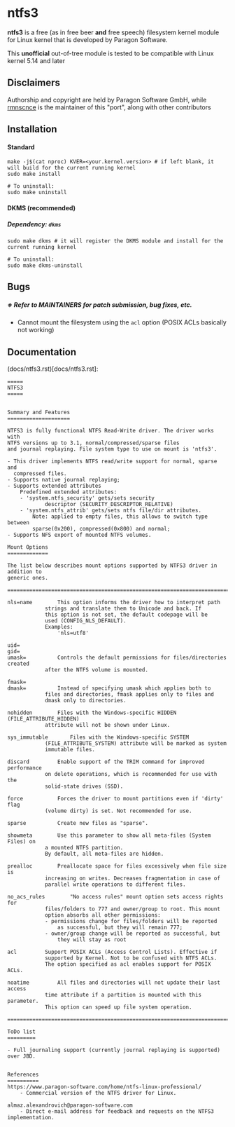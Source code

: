 # ntfs3

**ntfs3** is a free (as in free beer **and** free speech) filesystem kernel module for Linux kernel that is developed by Paragon Software.

This **unofficial** out-of-tree module is tested to be compatible with Linux kernel 5.14 and later

## Disclaimers
Authorship and copyright are held by Paragon Software GmbH, while [rmnscnce](https://www.github.com/rmnscnce) is the maintainer of this "port", along with other contributors

## Installation
#### Standard
~~~
make -j$(cat nproc) KVER=<your.kernel.version> # if left blank, it will build for the current running kernel
sudo make install

# To uninstall:
sudo make uninstall
~~~

#### DKMS (recommended)
##### Dependency: `dkms`
~~~
sudo make dkms # it will register the DKMS module and install for the current running kernel

# To uninstall:
sudo make dkms-uninstall
~~~

## Bugs
##### ※ Refer to MAINTAINERS for patch submission, bug fixes, etc.
- Cannot mount the filesystem using the `acl` option (POSIX ACLs basically not working)

## Documentation
(docs/ntfs3.rst)[docs/ntfs3.rst]:
~~~
=====
NTFS3
=====


Summary and Features
====================

NTFS3 is fully functional NTFS Read-Write driver. The driver works with
NTFS versions up to 3.1, normal/compressed/sparse files
and journal replaying. File system type to use on mount is 'ntfs3'.

- This driver implements NTFS read/write support for normal, sparse and
  compressed files.
- Supports native journal replaying;
- Supports extended attributes
	Predefined extended attributes:
	- 'system.ntfs_security' gets/sets security
			descriptor (SECURITY_DESCRIPTOR_RELATIVE)
	- 'system.ntfs_attrib' gets/sets ntfs file/dir attributes.
		Note: applied to empty files, this allows to switch type between
		sparse(0x200), compressed(0x800) and normal;
- Supports NFS export of mounted NTFS volumes.

Mount Options
=============

The list below describes mount options supported by NTFS3 driver in addition to
generic ones.

===============================================================================

nls=name		This option informs the driver how to interpret path
			strings and translate them to Unicode and back. If
			this option is not set, the default codepage will be
			used (CONFIG_NLS_DEFAULT).
			Examples:
				'nls=utf8'

uid=
gid=
umask=			Controls the default permissions for files/directories created
			after the NTFS volume is mounted.

fmask=
dmask=			Instead of specifying umask which applies both to
			files and directories, fmask applies only to files and
			dmask only to directories.

nohidden		Files with the Windows-specific HIDDEN (FILE_ATTRIBUTE_HIDDEN)
			attribute will not be shown under Linux.

sys_immutable		Files with the Windows-specific SYSTEM
			(FILE_ATTRIBUTE_SYSTEM) attribute will be marked as system
			immutable files.

discard			Enable support of the TRIM command for improved performance
			on delete operations, which is recommended for use with the
			solid-state drives (SSD).

force			Forces the driver to mount partitions even if 'dirty' flag
			(volume dirty) is set. Not recommended for use.

sparse			Create new files as "sparse".

showmeta		Use this parameter to show all meta-files (System Files) on
			a mounted NTFS partition.
			By default, all meta-files are hidden.

prealloc		Preallocate space for files excessively when file size is
			increasing on writes. Decreases fragmentation in case of
			parallel write operations to different files.

no_acs_rules		"No access rules" mount option sets access rights for
			files/folders to 777 and owner/group to root. This mount
			option absorbs all other permissions:
			- permissions change for files/folders will be reported
				as successful, but they will remain 777;
			- owner/group change will be reported as successful, but
				they will stay as root

acl			Support POSIX ACLs (Access Control Lists). Effective if
			supported by Kernel. Not to be confused with NTFS ACLs.
			The option specified as acl enables support for POSIX ACLs.

noatime			All files and directories will not update their last access
			time attribute if a partition is mounted with this parameter.
			This option can speed up file system operation.

===============================================================================

ToDo list
=========

- Full journaling support (currently journal replaying is supported) over JBD.


References
==========
https://www.paragon-software.com/home/ntfs-linux-professional/
	- Commercial version of the NTFS driver for Linux.

almaz.alexandrovich@paragon-software.com
	- Direct e-mail address for feedback and requests on the NTFS3 implementation.
~~~
